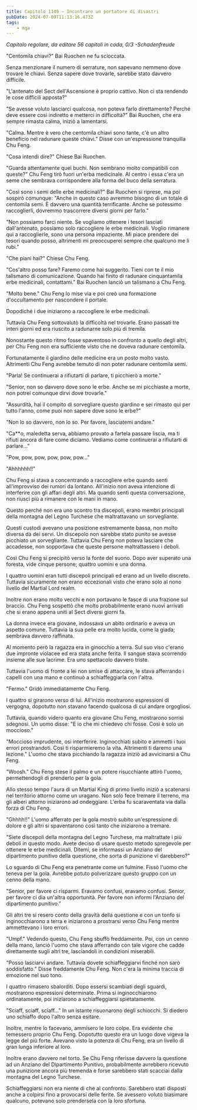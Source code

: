 ```yaml
---
title: Capitolo 1149 – Incontrare un portatore di disastri
pubDate: 2024-07-09T11:13:16.473Z
tags:
    - mga
---
```



<em>Capitolo regolare,
da editare
56 capitoli in coda, 0/3
-Schadenfreude</em>


"Centomila chiavi?" Bai Ruochen ne fu scioccata.


Senza menzionare il numero di serrature, non sapevano nemmeno dove trovare le chiavi. Senza sapere dove trovarle, sarebbe stato davvero difficile.


"L'antenato del Sect dell'Ascensione è proprio cattivo. Non ci sta rendendo le cose difficili apposta?"


"Se avesse voluto lasciarci qualcosa, non poteva farlo direttamente? Perché deve essere così indiretto e metterci in difficoltà?" Bai Ruochen, che era sempre rimasta calma, iniziò a lamentarsi.


"Calma. Mentre è vero che centomila chiavi sono tante, c'è un altro beneficio nel radunare queste chiavi." Disse con un'espressione tranquilla Chu Feng.


"Cosa intendi dire?" Chiese Bai Ruochen.


"Guarda attentamente quei buchi. Non sembrano molto compatibili con queste?" Chu Feng tirò fuori un'erba medicinale. Al centro i essa c'era un seme che sembrava corrispondere alla forma del buco della serratura.


"Così sono i semi delle erbe medicinali?" Bai Ruochen si riprese, ma poi sospirò comunque: "Anche in questo caso avremmo bisogno di un totale di centomila semi. È davvero una quantità terrificante. Anche se potessimo raccoglierli, dovremmo trascorrere diversi giorni per farlo."


"Non possiamo farci niente. Se vogliamo ottenere i tesori lasciati dall'antenato, possiamo solo raccogliere le erbe medicinali. Voglio rimanere qui a raccoglierle, sono una persona impaziente. Mi piace prendere dei tesori quando posso, altrimenti mi preoccuperei sempre che qualcuno me li rubi."


"Che piani hai?" Chiese Chu Feng.


"Cos'altro posso fare? Faremo come hai suggerito. Tieni con te il mio talismano di comunicazione. Quando hai finito di radunare cinquantamila erbe medicinali, contattami." Bai Ruochen lanciò un talismano a Chu Feng.


"Molto bene." Chu Feng lo mise via e poi creò una formazione d'occultamento per nascondere il portale.


Dopodiché i due iniziarono a raccogliere le erbe medicinali.


Tuttavia Chu Feng sottovalutò la difficoltà nel trovarle. Erano passati tre interi giorni ed era riuscito a radunarne solo più di tremila.


Nonostante questo ritmo fosse spaventoso in confronto a quello degli altri, per Chu Feng non era sufficiente visto che ne doveva radunare centomila.


Fortunatamente il giardino delle medicine era un posto molto vasto. Altrimenti Chu Feng avrebbe temuto di non poter radunare centomila semi.


"Parla! Se continuerai a rifiutarti di parlare, ti picchierò a morte."


"Senior, non so davvero dove sono le erbe. Anche se mi picchiaste a morte, non potrei comunque dirvi dove trovarle."


"Assurdità, hai il compito di sorvegliare questo giardino e sei rimasto qui per tutto l'anno, come puoi non sapere dove sono le erbe?"


"Non lo so davvero, non lo so. Per favore, lasciatemi andare."


"Ca**o, maledetta serva, abbiamo provato a fartela passare liscia, ma ti rifiuti ancora di fare come diciamo. Vediamo come continuerai a rifiutarti di parlare..."


"Pow, pow, pow, pow, pow, pow..."


"Ahhhhhh!!"


Chu Feng si stava a concentrando a raccogliere erbe quando sentì all'improvviso dei rumori da lontano. All'inizio non aveva intenzione di interferire con gli affari degli altri. Ma quando sentì questa conversazione, non riuscì più a rimanere con le mani in mano.


Questo perché non era uno scontro tra discepoli, erano membri principali della montagna del Legno Turchese che maltrattavano un sorvegliante.


Questi custodi avevano una posizione estremamente bassa, non molto diversa da dei servi. Un discepolo non sarebbe stato punito se avesse picchiato un sorvegliante. Tuttavia Chu Feng non poteva lasciare che accadesse, non sopportava che queste persone maltrattassero i deboli.


Così Chu Feng si precipitò verso la fonte del suono. Dopo aver superato una foresta, vide cinque persone; quattro uomini e una donna.


I quattro uomini eran tutti discepoli principali ed erano ad un livello discreto. Tuttavia sicuramente non erano eccezionali visto che erano solo al nono livello del Martial Lord realm.


Inoltre non erano molto vecchi e non portavano le fasce di una frazione sul braccio. Chu Feng sospettò che molto probabilmente erano nuovi arrivati che si erano appena uniti al Sect diversi giorni fa.


La donna invece era giovane, indossava un abito ordinario e aveva un aspetto comune. Tuttavia la sua pelle era molto lucida, come la giada;  sembrava davvero raffinata.


Al momento però la ragazza era in ginocchio a terra. Sul suo viso c'erano due impronte violacee ed era stata anche ferita. Il sangue stava scorrendo insieme alle sue lacrime. Era uno spettacolo davvero triste.


Tuttavia l'uomo di fronte a lei non smise di attaccare, le stava afferrando i capelli con una mano e continuò a schiaffeggiarla con l'altra.


"Fermo." Gridò immediatamente Chu Feng.


I quattro si girarono verso di lui. All'inizio mostrarono espressioni di vergogna, dopotutto non stavano facendo qualcosa di cui andare orgogliosi.


Tuttavia, quando videro quanto era giovane Chu Feng, mostrarono sorrisi sdegnosi. Un uomo disse: "E io che mi chiedevo chi fosse. Così è solo un moccioso."


"Moccioso imprudente, osi interferire. Inginocchiati subito e ammetti i tuoi errori prostrandoti. Così ti risparmieremo la vita. Altrimenti ti daremo una lezione." L'uomo che stava picchiando la ragazza iniziò ad avvicinarsi a Chu Feng.


"Woosh." Chu Feng stese il palmo e un potere risucchiante attirò l'uomo, permettendogli di prenderlo per la gola.


Allo stesso tempo l'aura di un Martial King di primo livello iniziò a scatenarsi nel territorio attorno come un uragano. Non solo fece tremare il terreno, ma gli alberi attorno iniziarono ad ondeggiare. L'erba fu scaraventata via dalla forza di Chu Feng.


"Ghhhh!!" L'uomo afferrato per la gola mostrò subito un'espressione di dolore e gli altri si spaventarono così tanto che iniziarono a tremare.


"Siete discepoli della montagna del Legno Turchese, ma maltrattate i più deboli in questo modo. Avete deciso di usare questo metodo spregevole per ottenere le erbe medicinali. Ditemi, se informassi un Anziano del dipartimento punitivo della questione, che sorta di punizione vi darebbero?"


Lo sguardo di Chu Feng era penetrante come un fulmine. Fissò l'uomo che teneva per la gola. Avrebbe potuto polverizzare questo gruppo con un cenno della mano.


"Senior, per favore ci risparmi. Eravamo confusi, eravamo confusi. Senior, per favore ci dia un'altra opportunità. Per favore non informi l'Anziano del dipartimento punitivo."


Gli altri tre si resero conto della gravità della questione e con un tonfo si inginocchiarono a terra e iniziarono a prostrarsi verso Chu Feng mentre ammettevano i loro errori.


"Umpf." Vedendo questo, Chu Feng sbuffò freddamente. Poi, con un cenno della mano, lanciò l'uomo che stava afferrando con tale vigore che cadde direttamente sugli altri tre, lasciandoli in condizioni miserabili.


"Posso lasciarvi andare. Tuttavia dovete schiaffeggiarvi finché non sarò soddisfatto." Disse freddamente Chu Feng. Non c'era la minima traccia di emozione nel suo tono.


I quattro rimasero sbalorditi. Dopo essersi scambiati degli sguardi, mostrarono espressioni determinate. Prima si inginocchiarono ordinatamente, poi iniziarono a schiaffeggiarsi spietatamente.


"Sciaff, sciaff, sciaff..." In un istante risuonarono degli schiocchi. Si diedero uno schiaffo dopo l'altro senza esitare.


Inoltre, mentre lo facevano, ammisero le loro colpe. Era evidente che temessero proprio Chu Feng. Dopotutto questo era un luogo dove vigeva la legge del più forte. Avevano visto la potenza di Chu Feng, era un livello di gran lunga inferiore al loro.


Inoltre erano davvero nel torto. Se Chu Feng riferisse davvero la questione ad un Anziano del Dipartimento Punitivo, probabilmente avrebbero ricevuto una punizione ancora più tremenda e forse sarebbero stati scacciai dalla montagna del Legno Turchese.


Schiaffeggiarsi non era niente di che al confronto. Sarebbero stati disposti anche a colpirsi fino a provocarsi delle ferite. Se avessero voluto biasimare qualcuno, potevano solo prendersela con la loro sfortuna.
                                


                                



